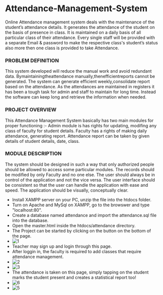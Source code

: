 # Attendance-Management-System
Online Attendance management system deals with the maintenance of the student’s attendance details. It generates the attendance of the student on the basis of presence in class. It is maintained on a daily basis of all particular class of their attendance. Every single staff will be provided with a separate Email &amp; password to make the respective class's student’s status also more then one class is provided to take Attendance.

<h3> PROBLEM DEFINITION </h3>
​
This system developed will reduce the manual work and avoid
redundant data. Bymaintainingtheattendance manually,thenefficientreports cannot be generated. The system can generate efficient weekly,consolidate
report based on the attendance. As the attendances are maintained in registers it
has been a tough task for admin and staff to maintain for long time. Instead the
software can keep long and retrieve the information when needed.
​
<h3> PROJECT OVERVIEW </h3>
This Attendance Management System basically has two main modules
for proper functioning :- Admin module is has rights for updating, modifing any class of
faculty for student details. Faculty has a rights of making daily attendance, generating
report. Attendance report can be taken by given details of student details, date,
class.
​
<h3> MODULE DESCRIPTION </h3>
​
The system should be designed in such a way that only authorized
people should be allowed to access some particular modules. The records
should be modified by only Faculty and no one else. The user should always
be in control of the application and not the vice versa. The user interface should
be consistent so that the user can handle the application with ease and speed. The
application should be visually, conceptually clear.

- Install XAMPP server on your PC, unzip the file into the htdocs folder.
- Turn on Apache and MySql on XAMPP, go to the browswer and type "localhost:80".
- Create a database named attendance and import the attendance.sql file into the database.
- Open the master.html inside the htdocs/attendance directory.
- The Project can be started by clicking on the button on the bottom of the page.
- ![1](https://user-images.githubusercontent.com/60137554/122560509-4ea6f580-d05e-11eb-83aa-74fda83b24b1.PNG)
- Teacher may sign up and login through this page.
- After loggin in, the faculty is required to add classes that require attendance management.
- ![2](https://user-images.githubusercontent.com/60137554/122560653-7a29e000-d05e-11eb-81c7-19cc28012eab.PNG)
- ![3](https://user-images.githubusercontent.com/60137554/122560668-7eee9400-d05e-11eb-89df-839512732b8a.PNG)
- The attendance is taken on this page, simply tapping on the student marks the student present and creates a statistical report too!
- ![6](https://user-images.githubusercontent.com/60137554/122561758-dc371500-d05f-11eb-85a3-93c229af9399.PNG)
- ![5](https://user-images.githubusercontent.com/60137554/122561779-e2c58c80-d05f-11eb-9b5d-f8e8116bac5a.PNG)
